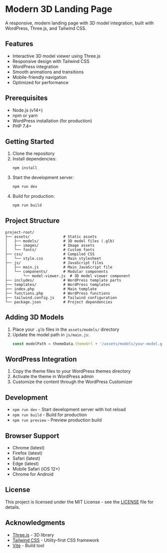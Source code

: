 # Modern 3D Landing Page

A responsive, modern landing page with 3D model integration, built with WordPress, Three.js, and Tailwind CSS.

## Features

- Interactive 3D model viewer using Three.js
- Responsive design with Tailwind CSS
- WordPress integration
- Smooth animations and transitions
- Mobile-friendly navigation
- Optimized for performance

## Prerequisites

- Node.js (v14+)
- npm or yarn
- WordPress installation (for production)
- PHP 7.4+

## Getting Started

1. Clone the repository
2. Install dependencies:
   ```bash
   npm install
   ```
3. Start the development server:
   ```bash
   npm run dev
   ```
4. Build for production:
   ```bash
   npm run build
   ```

## Project Structure

```
project-root/
├── assets/               # Static assets
│   ├── models/           # 3D model files (.glb)
│   ├── images/           # Image assets
│   └── fonts/            # Custom fonts
├── css/                  # Compiled CSS
│   └── style.css         # Main stylesheet
├── js/                   # JavaScript files
│   ├── main.js           # Main JavaScript file
│   └── components/       # Modular components
│       └── model-viewer.js  # 3D model viewer component
├── includes/             # WordPress template parts
├── templates/            # WordPress templates
├── index.php             # Main template
├── functions.php         # WordPress functions
├── tailwind.config.js    # Tailwind configuration
└── package.json          # Project dependencies
```

## Adding 3D Models

1. Place your `.glb` files in the `assets/models/` directory
2. Update the model path in `js/main.js`:
   ```javascript
   const modelPath = themeData.themeUrl + '/assets/models/your-model.glb';
   ```

## WordPress Integration

1. Copy the theme files to your WordPress themes directory
2. Activate the theme in WordPress admin
3. Customize the content through the WordPress Customizer

## Development

- `npm run dev` - Start development server with hot reload
- `npm run build` - Build for production
- `npm run preview` - Preview production build

## Browser Support

- Chrome (latest)
- Firefox (latest)
- Safari (latest)
- Edge (latest)
- Mobile Safari (iOS 12+)
- Chrome for Android

## License

This project is licensed under the MIT License - see the [LICENSE](LICENSE) file for details.

## Acknowledgments

- [Three.js](https://threejs.org/) - 3D library
- [Tailwind CSS](https://tailwindcss.com/) - Utility-first CSS framework
- [Vite](https://vitejs.dev/) - Build tool
